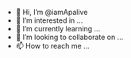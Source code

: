 - 👋 Hi, I’m @iamApalive
- 👀 I’m interested in ...
- 🌱 I’m currently learning ...
- 💞️ I’m looking to collaborate on ...
- 📫 How to reach me ...

<!---
iamApalive/iamApalive is a ✨ special ✨ repository because its `README.md` (this file) appears on your GitHub profile.
You can click the Preview link to take a look at your changes.
--->
